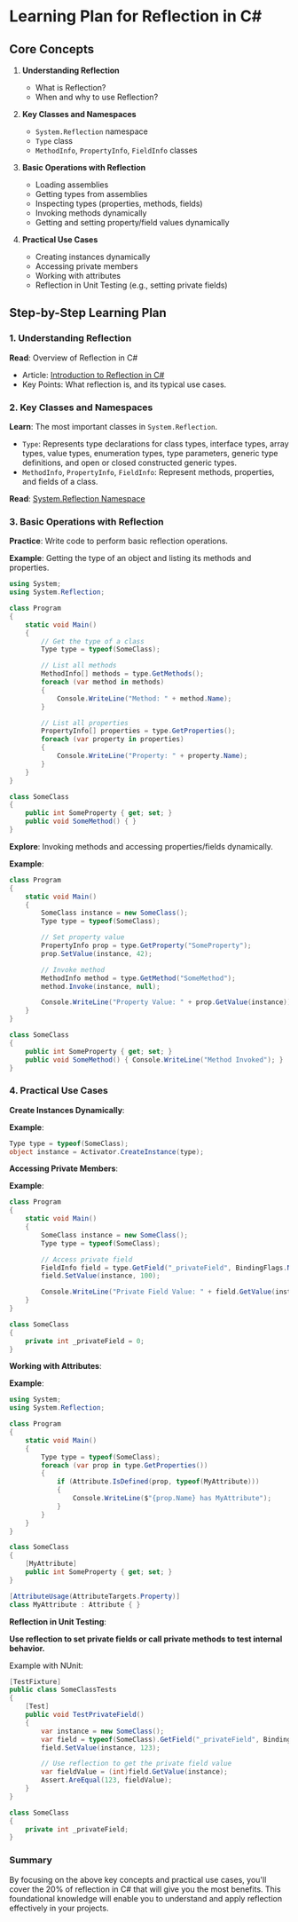 # Learning Plan for Reflection in C#

## Core Concepts

1. **Understanding Reflection**
   - What is Reflection?
   - When and why to use Reflection?

2. **Key Classes and Namespaces**
   - `System.Reflection` namespace
   - `Type` class
   - `MethodInfo`, `PropertyInfo`, `FieldInfo` classes

3. **Basic Operations with Reflection**
   - Loading assemblies
   - Getting types from assemblies
   - Inspecting types (properties, methods, fields)
   - Invoking methods dynamically
   - Getting and setting property/field values dynamically

4. **Practical Use Cases**
   - Creating instances dynamically
   - Accessing private members
   - Working with attributes
   - Reflection in Unit Testing (e.g., setting private fields)

## Step-by-Step Learning Plan

### 1. Understanding Reflection

**Read**: Overview of Reflection in C#
- Article: [Introduction to Reflection in C#](https://docs.microsoft.com/en-us/dotnet/csharp/programming-guide/concepts/reflection)
- Key Points: What reflection is, and its typical use cases.

### 2. Key Classes and Namespaces

**Learn**: The most important classes in `System.Reflection`.
- `Type`: Represents type declarations for class types, interface types, array types, value types, enumeration types, type parameters, generic type definitions, and open or closed constructed generic types.
- `MethodInfo`, `PropertyInfo`, `FieldInfo`: Represent methods, properties, and fields of a class.

**Read**: [System.Reflection Namespace](https://docs.microsoft.com/en-us/dotnet/api/system.reflection)

### 3. Basic Operations with Reflection

**Practice**: Write code to perform basic reflection operations.

**Example**: Getting the type of an object and listing its methods and properties.

```csharp
using System;
using System.Reflection;

class Program
{
    static void Main()
    {
        // Get the type of a class
        Type type = typeof(SomeClass);

        // List all methods
        MethodInfo[] methods = type.GetMethods();
        foreach (var method in methods)
        {
            Console.WriteLine("Method: " + method.Name);
        }

        // List all properties
        PropertyInfo[] properties = type.GetProperties();
        foreach (var property in properties)
        {
            Console.WriteLine("Property: " + property.Name);
        }
    }
}

class SomeClass
{
    public int SomeProperty { get; set; }
    public void SomeMethod() { }
}
```

**Explore**: Invoking methods and accessing properties/fields dynamically.

**Example**:

```csharp
class Program
{
    static void Main()
    {
        SomeClass instance = new SomeClass();
        Type type = typeof(SomeClass);

        // Set property value
        PropertyInfo prop = type.GetProperty("SomeProperty");
        prop.SetValue(instance, 42);

        // Invoke method
        MethodInfo method = type.GetMethod("SomeMethod");
        method.Invoke(instance, null);

        Console.WriteLine("Property Value: " + prop.GetValue(instance));
    }
}

class SomeClass
{
    public int SomeProperty { get; set; }
    public void SomeMethod() { Console.WriteLine("Method Invoked"); }
}
```

### 4. Practical Use Cases

**Create Instances Dynamically**:

**Example**:

```csharp
Type type = typeof(SomeClass);
object instance = Activator.CreateInstance(type);
```

**Accessing Private Members**:

**Example**:

```csharp
class Program
{
    static void Main()
    {
        SomeClass instance = new SomeClass();
        Type type = typeof(SomeClass);

        // Access private field
        FieldInfo field = type.GetField("_privateField", BindingFlags.NonPublic | BindingFlags.Instance);
        field.SetValue(instance, 100);

        Console.WriteLine("Private Field Value: " + field.GetValue(instance));
    }
}

class SomeClass
{
    private int _privateField = 0;
}
```

**Working with Attributes**:

**Example**:

```csharp
using System;
using System.Reflection;

class Program
{
    static void Main()
    {
        Type type = typeof(SomeClass);
        foreach (var prop in type.GetProperties())
        {
            if (Attribute.IsDefined(prop, typeof(MyAttribute)))
            {
                Console.WriteLine($"{prop.Name} has MyAttribute");
            }
        }
    }
}

class SomeClass
{
    [MyAttribute]
    public int SomeProperty { get; set; }
}

[AttributeUsage(AttributeTargets.Property)]
class MyAttribute : Attribute { }
```

**Reflection in Unit Testing**:

**Use reflection to set private fields or call private methods to test internal behavior.**

Example with NUnit:

```csharp
[TestFixture]
public class SomeClassTests
{
    [Test]
    public void TestPrivateField()
    {
        var instance = new SomeClass();
        var field = typeof(SomeClass).GetField("_privateField", BindingFlags.NonPublic | BindingFlags.Instance);
        field.SetValue(instance, 123);

        // Use reflection to get the private field value
        var fieldValue = (int)field.GetValue(instance);
        Assert.AreEqual(123, fieldValue);
    }
}

class SomeClass
{
    private int _privateField;
}
```

### Summary

By focusing on the above key concepts and practical use cases, you'll cover the 20% of reflection in C# that will give you the most benefits. This foundational knowledge will enable you to understand and apply reflection effectively in your projects.
